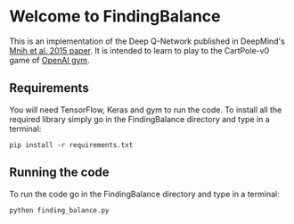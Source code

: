 # Welcome to FindingBalance

This is an implementation of the Deep Q-Network published in DeepMind's <a href="https://storage.googleapis.com/deepmind-media/dqn/DQNNaturePaper.pdf">Mnih et al. 2015 paper</a>. It is intended to learn to play to the CartPole-v0 game of <a href=https://gym.openai.com/envs/>OpenAI gym</a>. 

## Requirements

You will need TensorFlow, Keras and gym to run the code. To install all the required library simply go in the FindingBalance directory and type in a terminal:
```
pip install -r requirements.txt
```

## Running the code

To run the code go in the FindingBalance directory and type in a terminal:
```
python finding_balance.py
```
